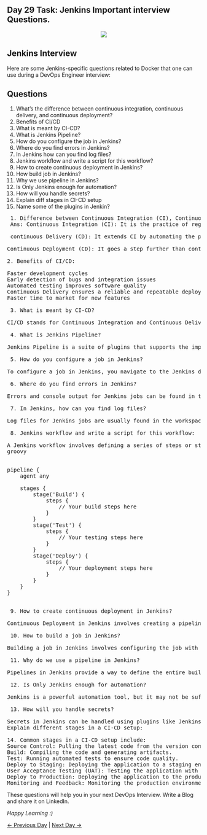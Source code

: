 ## Day 29 Task: Jenkins Important interview Questions.

 <p align="center"><img align="center" src="https://user-images.githubusercontent.com/115981550/215283081-1c77ac18-4825-49d1-8727-7f0940846fff.png" /></p>


## Jenkins Interview

Here are some Jenkins-specific questions related to Docker that one can use during a DevOps Engineer interview:

## Questions

1. What’s the difference between continuous integration, continuous delivery, and continuous deployment?
2. Benefits of CI/CD
3. What is meant by CI-CD?
4. What is Jenkins Pipeline?
5. How do you configure the job in Jenkins?
6. Where do you find errors in Jenkins?
7. In Jenkins how can you find log files?
8. Jenkins workflow and write a script for this workflow?
9. How to create continuous deployment in Jenkins?
10. How build job in Jenkins?
11. Why we use pipeline in Jenkins?
12. Is Only Jenkins enough for automation?
13. How will you handle secrets?
14. Explain diff stages in CI-CD setup
15. Name some of the plugins in Jenkin?

<pre>
 1. Difference between Continuous Integration (CI), Continuous Delivery (CD), and Continuous Deployment (CD):
 Ans: Continuous Integration (CI): It is the practice of regularly merging code changes from multiple contributors into a shared repository. The main goal is to detect and address integration issues early in the development process.
       
 continuous Delivery (CD): It extends CI by automating the process of delivering the integrated code to a staging or production environment. However, the deployment to production is still a manual process.

Continuous Deployment (CD): It goes a step further than continuous delivery. In this approach, changes that pass automated testing are automatically deployed to production without manual intervention.

2. Benefits of CI/CD:

Faster development cycles
Early detection of bugs and integration issues
Automated testing improves software quality
Continuous Delivery ensures a reliable and repeatable deployment process
Faster time to market for new features

 3. What is meant by CI-CD?

CI/CD stands for Continuous Integration and Continuous Delivery/Deployment. It is a set of practices that involve automatically integrating code changes, testing them, and delivering or deploying the application in a more efficient and streamlined manner.

 4. What is Jenkins Pipeline?

Jenkins Pipeline is a suite of plugins that supports the implementation and integration of continuous delivery pipelines in Jenkins. It allows defining the entire build, test, and deployment process as code, making it versionable, and more maintainable.

 5. How do you configure a job in Jenkins?

To configure a job in Jenkins, you navigate to the Jenkins dashboard, click on "New Item," provide a name for your job, select the type of job (freestyle, pipeline, etc.), and then configure the job settings, including source code repository, build triggers, build steps, and post-build actions.

 6. Where do you find errors in Jenkins?

Errors and console output for Jenkins jobs can be found in the Jenkins web interface under the specific job's build history. Click on the specific build number to view the console output, where error messages and logs are displayed.

 7. In Jenkins, how can you find log files?

Log files for Jenkins jobs are usually found in the workspace directory of the specific job. You can access them through the Jenkins web interface or directly on the Jenkins server in the job's workspace directory.

 8. Jenkins workflow and write a script for this workflow:

A Jenkins workflow involves defining a series of steps or stages that represent the build, test, and deployment process. Writing a complete script would depend on the specific requirements of your workflow. An example script could be a simple pipeline using the declarative syntax:
groovy

 
pipeline {
    agent any

    stages {
        stage('Build') {
            steps {
                // Your build steps here
            }
        }
        stage('Test') {
            steps {
                // Your testing steps here
            }
        }
        stage('Deploy') {
            steps {
                // Your deployment steps here
            }
        }
    }
}

 
 9. How to create continuous deployment in Jenkins?

Continuous Deployment in Jenkins involves creating a pipeline that automatically deploys the application to the production environment after successful testing. This can be achieved by configuring the deployment steps in the Jenkins pipeline script, ensuring that the deployment only occurs when all preceding stages are successful.

 10. How to build a job in Jenkins?

Building a job in Jenkins involves configuring the job with source code repository information, build triggers, and build steps. Jenkins will automatically build the project based on the configured settings. In a Jenkins pipeline, the build steps are defined in the pipeline script.

 11. Why do we use a pipeline in Jenkins?

Pipelines in Jenkins provide a way to define the entire build, test, and deployment process as code. This makes the process more maintainable, versionable, and allows for better collaboration among team members. Pipelines also offer better visibility into the status of each stage of the process.

 12. Is Only Jenkins enough for automation?

Jenkins is a powerful automation tool, but it may not be sufficient for all automation needs. Depending on the requirements, additional tools and technologies may be needed, such as configuration management tools (e.g., Ansible, Chef), container orchestration (e.g., Kubernetes), and infrastructure-as-code tools.

 13. How will you handle secrets?

Secrets in Jenkins can be handled using plugins like Jenkins Credentials Plugin. These plugins allow you to securely store and manage sensitive information, such as API keys or passwords. Secrets are stored in Jenkins and can be referenced in pipeline scripts without revealing the actual values.
Explain different stages in a CI-CD setup:

14. Common stages in a CI-CD setup include:
Source Control: Pulling the latest code from the version control system.
Build: Compiling the code and generating artifacts.
Test: Running automated tests to ensure code quality.
Deploy to Staging: Deploying the application to a staging environment for further testing.
User Acceptance Testing (UAT): Testing the application with a subset of users.
Deploy to Production: Deploying the application to the production environment.
Monitoring and Feedback: Monitoring the production environment and gathering feedback for continuous improvement.
</pre>

These questions will help you in your next DevOps Interview.
Write a Blog and share it on LinkedIn.

_Happy Learning :)_

[← Previous Day](../day28/README.md) | [Next Day →](../day30/README.md)

